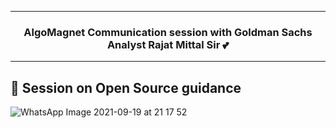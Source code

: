--------------------------------------------------------------------------------------------

### <p align="center"> AlgoMagnet Communication session with Goldman Sachs Analyst Rajat Mittal Sir 💕</p> 

--------------------------------------------------------------------------------------------

## 🔗 Session on Open Source guidance 

![WhatsApp Image 2021-09-19 at 21 17 52](https://user-images.githubusercontent.com/76246106/133938166-8e21f808-1ee2-43e2-a7e0-05ad2d2529df.jpeg)
